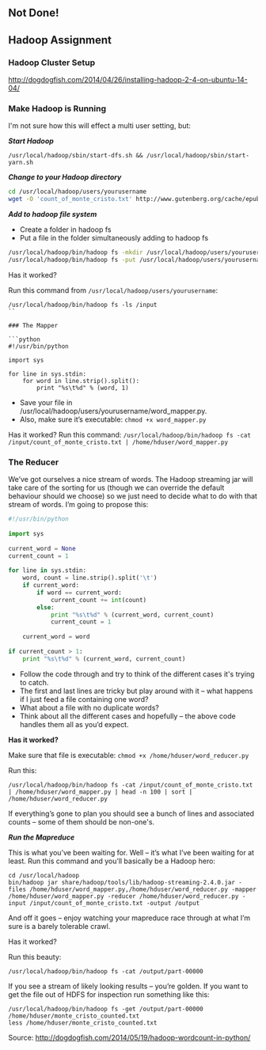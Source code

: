 ## Not Done!

## Hadoop Assignment

### Hadoop Cluster Setup

http://dogdogfish.com/2014/04/26/installing-hadoop-2-4-on-ubuntu-14-04/

### Make Hadoop is Running

I'm not sure how this will effect a multi user setting, but:

___Start Hadoop___
```
/usr/local/hadoop/sbin/start-dfs.sh && /usr/local/hadoop/sbin/start-yarn.sh
```

___Change to your Hadoop directory___

```bash
cd /usr/local/hadoop/users/yourusername
wget -O 'count_of_monte_cristo.txt' http://www.gutenberg.org/cache/epub/1184/pg1184.txt
```

___Add to hadoop file system___

- Create a folder in hadoop fs
- Put a file in the folder simultaneously adding to hadoop fs

```bash
/usr/local/hadoop/bin/hadoop fs -mkdir /usr/local/hadoop/users/yourusername/input
/usr/local/hadoop/bin/hadoop fs -put /usr/local/hadoop/users/yourusername/count_of_monte_cristo.txt /input
```

Has it worked?

Run this command from `/usr/local/hadoop/users/yourusername`:

```
/usr/local/hadoop/bin/hadoop fs -ls /input
``

### The Mapper

```python
#!/usr/bin/python
 
import sys
 
for line in sys.stdin:
    for word in line.strip().split():
        print "%s\t%d" % (word, 1)
```

- Save your file in /usr/local/hadoop/users/yourusername/word_mapper.py.
- Also, make sure it’s executable: `chmod +x word_mapper.py`

Has it worked? 
Run this command: `/usr/local/hadoop/bin/hadoop fs -cat /input/count_of_monte_cristo.txt | /home/hduser/word_mapper.py`

### The Reducer

We’ve got ourselves a nice stream of words. The Hadoop streaming jar will take care of the sorting for us (though we can override the default behaviour should we choose) so we just need to decide what to do with that stream of words. I’m going to propose this:

```python
#!/usr/bin/python
 
import sys
 
current_word = None
current_count = 1
 
for line in sys.stdin:
    word, count = line.strip().split('\t')
    if current_word:
        if word == current_word:
            current_count += int(count)
        else:
            print "%s\t%d" % (current_word, current_count)
            current_count = 1
 
    current_word = word
 
if current_count > 1:
    print "%s\t%d" % (current_word, current_count)
```

- Follow the code through and try to think of the different cases it's trying to catch. 
- The first and last lines are tricky but play around with it – what happens if I just feed a file containing one word? 
- What about a file with no duplicate words? 
- Think about all the different cases and hopefully – the above code handles them all as you’d expect. 


__Has it worked?__

Make sure that file is executable: `chmod +x /home/hduser/word_reducer.py`

Run this:

```
/usr/local/hadoop/bin/hadoop fs -cat /input/count_of_monte_cristo.txt | /home/hduser/word_mapper.py | head -n 100 | sort | /home/hduser/word_reducer.py
```

If everything’s gone to plan you should see a bunch of lines and associated counts – some of them should be non-one's.


___Run the Mapreduce___

This is what you’ve been waiting for. Well – it’s what I’ve been waiting for at least. Run this command and you’ll basically be a Hadoop hero:

```
cd /usr/local/hadoop
bin/hadoop jar share/hadoop/tools/lib/hadoop-streaming-2.4.0.jar -files /home/hduser/word_mapper.py,/home/hduser/word_reducer.py -mapper /home/hduser/word_mapper.py -reducer /home/hduser/word_reducer.py -input /input/count_of_monte_cristo.txt -output /output
```

And off it goes – enjoy watching your mapreduce race through at what I’m sure is a barely tolerable crawl.

Has it worked?

Run this beauty:

```
/usr/local/hadoop/bin/hadoop fs -cat /output/part-00000
```

If you see a stream of likely looking results – you’re golden. If you want to get the file out of HDFS for inspection run something like this:

```
/usr/local/hadoop/bin/hadoop fs -get /output/part-00000 /home/hduser/monte_cristo_counted.txt
less /home/hduser/monte_cristo_counted.txt
```

Source: http://dogdogfish.com/2014/05/19/hadoop-wordcount-in-python/
